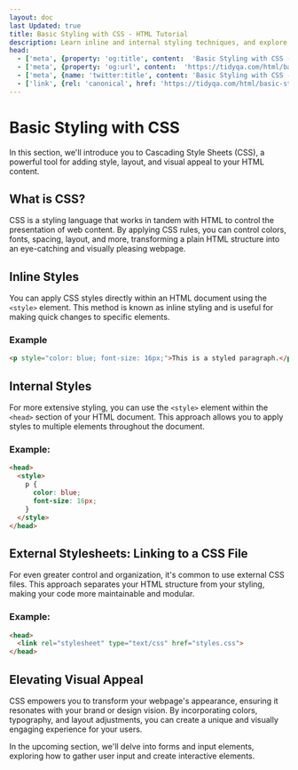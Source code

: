 ```yaml
---
layout: doc
last Updated: true
title: Basic Styling with CSS - HTML Tutorial
description: Learn inline and internal styling techniques, and explore the power of external stylesheets for organized and efficient design management. 
head:
  - ['meta', {property: 'og:title', content:  'Basic Styling with CSS - HTML Tutorial' }]
  - ['meta', {property: 'og:url', content:  'https://tidyqa.com/html/basic-styling-with-css/' }] 
  - ['meta', {name: 'twitter:title', content: 'Basic Styling with CSS - HTML Tutorial'}]
  - ['link', {rel: 'canonical', href: 'https://tidyqa.com/html/basic-styling-with-css/'}]
---
```


# Basic Styling with CSS

In this section, we'll introduce you to Cascading Style Sheets (CSS), a powerful tool for adding style, layout, and visual appeal to your HTML content.

## What is CSS?

CSS is a styling language that works in tandem with HTML to control the presentation of web content. By applying CSS rules, you can control colors, fonts, spacing, layout, and more, transforming a plain HTML structure into an eye-catching and visually pleasing webpage.

## Inline Styles

You can apply CSS styles directly within an HTML document using the `<style>` element. This method is known as inline styling and is useful for making quick changes to specific elements.

### Example

```html
<p style="color: blue; font-size: 16px;">This is a styled paragraph.</p>
```

## Internal Styles

For more extensive styling, you can use the `<style>` element within the `<head>` section of your HTML document. This approach allows you to apply styles to multiple elements throughout the document.

### Example:

```html
<head>
  <style>
    p {
      color: blue;
      font-size: 16px;
    }
  </style>
</head>
```

## External Stylesheets: Linking to a CSS File

For even greater control and organization, it's common to use external CSS files. This approach separates your HTML structure from your styling, making your code more maintainable and modular.

### Example:

```html
<head>
  <link rel="stylesheet" type="text/css" href="styles.css">
</head>
```

## Elevating Visual Appeal

CSS empowers you to transform your webpage's appearance, ensuring it resonates with your brand or design vision. By incorporating colors, typography, and layout adjustments, you can create a unique and visually engaging experience for your users.

In the upcoming section, we'll delve into forms and input elements, exploring how to gather user input and create interactive elements.